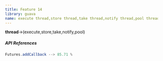 ```yaml
---
title: Feature 14
library: guava
name: execute thread,store thread,take thread,notify thread,pool thread
---
```


**thread**->(execute,store,take,notify,pool)

##### API References

```java
Futures.addCallback --> 85.71 %
```
